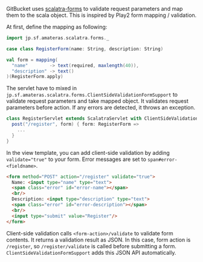 GitBucket uses [scalatra-forms](https://github.com/takezoe/scalatra-forms) to validate request parameters and map them to the scala object. This is inspired by Play2 form mapping / validation.

At first, define the mapping as following:

```scala
import jp.sf.amateras.scalatra.forms._

case class RegisterForm(name: String, description: String)

val form = mapping(
  "name"        -> text(required, maxlength(40)), 
  "description" -> text()
)(RegisterForm.apply)
```

The servlet have to mixed in ```jp.sf.amateras.scalatra.forms.ClientSideValidationFormSupport``` to validate request parameters and take mapped object. It validates request parameters before action. If any errors are detected, it throws an exception.

```scala
class RegisterServlet extends ScalatraServlet with ClientSideValidationFormSupport {
  post("/register", form) { form: RegisterForm =>
    ...
  }
}
```

In the view template, you can add client-side validation by adding ```validate="true"``` to your form. Error messages are set to ```span#error-<fieldname>```.

```html
<form method="POST" action="/register" validate="true">
  Name: <input type="name" type="text">
  <span class="error" id="error-name"></span>
  <br/>
  Description: <input type="description" type="text">
  <span class="error" id="error-description"></span>
  <br/>
  <input type="submit" value="Register"/>
</form>
```

Client-side validation calls ```<form-action>/validate``` to validate form contents. It returns a validation result as JSON. In this case, form action is ```/register```, so ```/register/validate``` is called before submitting a form. ```ClientSideValidationFormSupport``` adds this JSON API automatically.